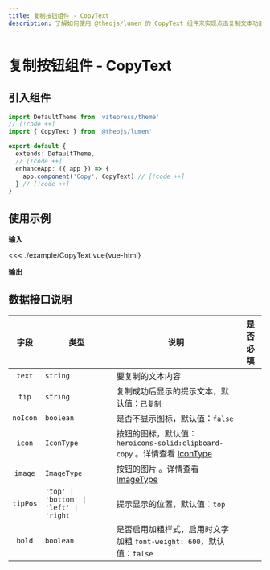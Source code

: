 ```yaml
---
title: 复制按钮组件 - CopyText
description: 了解如何使用 @theojs/lumen 的 CopyText 组件来实现点击复制文本功能。该组件支持自定义图标、提示信息和位置，适用于各种场景，如代码片段、链接等。
---
```


# 复制按钮组件 - CopyText

## 引入组件

```ts [.vitepress/theme/index.ts]
import DefaultTheme from 'vitepress/theme'
// [!code ++]
import { CopyText } from '@theojs/lumen'

export default {
  extends: DefaultTheme,
  // [!code ++]
  enhanceApp: ({ app }) => {
    app.component('Copy', CopyText) // [!code ++]
  } // [!code ++]
}
```

## 使用示例

**输入**

<<< ./example/CopyText.vue{vue-html}

**输出**

<!--@include: ./example/CopyText.vue-->

## 数据接口说明

|   字段   | 类型                                     | 说明                                                                                  | 是否必填              |
| :------: | ---------------------------------------- | ------------------------------------------------------------------------------------- | --------------------- |
|  `text`  | `string`                                 | 要复制的文本内容                                                                      | <Badge text="必填" /> |
|  `tip`   | `string`                                 | 复制成功后显示的提示文本，默认值：`已复制`                                            | <Badge text="可选" /> |
| `noIcon` | `boolean`                                | 是否不显示图标，默认值：`false`                                                       | <Badge text="可选" /> |
|  `icon`  | `IconType`                               | 按钮的图标，默认值：`heroicons-solid:clipboard-copy` 。详情查看 [IconType](#IconType) | <Badge text="可选" /> |
| `image`  | `ImageType`                              | 按钮的图片 。详情查看 [ImageType](#ImageType)                                         | <Badge text="可选" /> |
| `tipPos` | `'top' \| 'bottom' \| 'left' \| 'right'` | 提示显示的位置，默认值：`top`                                                         | <Badge text="可选" /> |
|  `bold`  | `boolean`                                | 是否启用加粗样式，启用时文字加粗 `font-weight: 600`，默认值：`false`                  | <Badge text="可选" /> |

<!--@include: ./type.md-->
